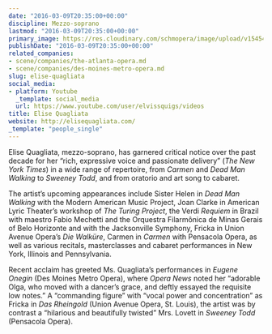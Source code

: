 ```yaml
---
date: "2016-03-09T20:35:00+00:00"
discipline: Mezzo-soprano
lastmod: "2016-03-09T20:35:00+00:00"
primary_image: https://res.cloudinary.com/schmopera/image/upload/v1545409169/media/webhook-uploads/1457555585778/2016-03-09---Elise-Quagliata.jpg.jpg
publishDate: "2016-03-09T20:35:00+00:00"
related_companies:
- scene/companies/the-atlanta-opera.md
- scene/companies/des-moines-metro-opera.md
slug: elise-quagliata
social_media:
- platform: Youtube
  _template: social_media
  url: https://www.youtube.com/user/elvissquigs/videos
title: Elise Quagliata
website: http://elisequagliata.com/
_template: "people_single"
---
```


Elise Quagliata, mezzo-soprano, has garnered critical notice over the past decade for her “rich, expressive voice and passionate delivery” (*The New York Times*) in a wide range of repertoire, from *Carmen* and *Dead Man Walking* to *Sweeney Todd*, and from oratorio and art song to cabaret.

The artist’s upcoming appearances include Sister Helen in *Dead Man Walking* with the Modern American Music Project, Joan Clarke in American Lyric Theater’s workshop of *The Turing Project*, the Verdi *Requiem* in Brazil with maestro Fabio Mechetti and the Orquestra Filarmônica de Minas Gerais of Belo Horizonte and with the Jacksonville Symphony, Fricka in Union Avenue Opera’s *Die Walküre*, Carmen in *Carmen* with Pensacola Opera, as well as various recitals, masterclasses and cabaret performances in New York, Illinois and Pennsylvania.

Recent acclaim has greeted Ms. Quagliata’s performances in *Eugene Onegin* (Des Moines Metro Opera), where *Opera News* noted her “adorable Olga, who moved with a dancer’s grace, and deftly essayed the requisite low notes.”  A “commanding figure” with “vocal power and concentration” as Fricka in *Das Rheingold* (Union Avenue Opera, St. Louis), the artist was by contrast a “hilarious and beautifully twisted” Mrs. Lovett in *Sweeney Todd* (Pensacola Opera).
